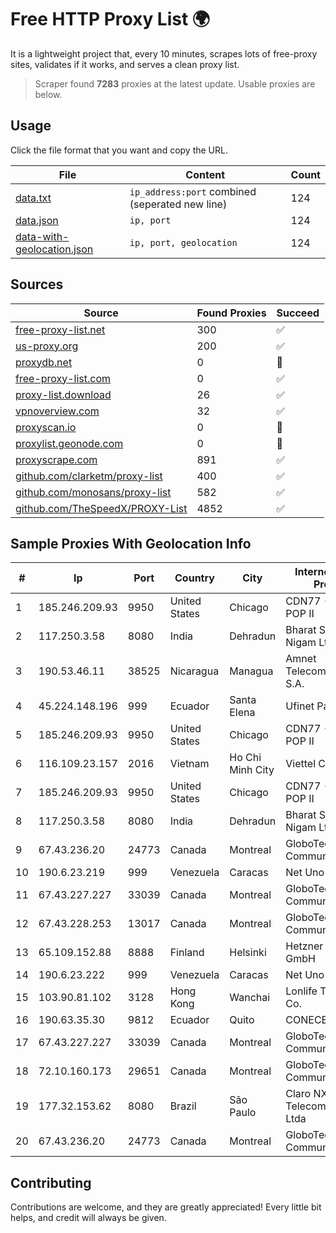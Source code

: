 
# Free HTTP Proxy List 🌍

It is a lightweight project that, every 10 minutes, scrapes lots of free-proxy sites, validates if it works, and serves a clean proxy list.


> Scraper found **7283** proxies at the latest update. Usable proxies are below.

## Usage

Click the file format that you want and copy the URL.


|File|Content|Count|
|----|-------|-----|
|[data.txt](https://raw.githubusercontent.com/themiralay/Proxy-List-World/master/data.txt)|`ip_address:port` combined (seperated new line)|124|
|[data.json](https://raw.githubusercontent.com/themiralay/Proxy-List-World/master/data.json)|`ip, port`|124|
|[data-with-geolocation.json](https://raw.githubusercontent.com/themiralay/Proxy-List-World/master/data-with-geolocation.json)|`ip, port, geolocation`|124|

## Sources

|Source|Found Proxies|Succeed|
|------|-------------|-------|
|[free-proxy-list.net](https://free-proxy-list.net)|300|✅|
|[us-proxy.org](https://www.us-proxy.org)|200|✅|
|[proxydb.net](http://proxydb.net)|0|🚫|
|[free-proxy-list.com](https://free-proxy-list.com/?page=&port=&type%5B%5D=http&type%5B%5D=https&up_time=0&search=Search)|0|✅|
|[proxy-list.download](https://www.proxy-list.download/HTTP)|26|✅|
|[vpnoverview.com](https://vpnoverview.com/privacy/anonymous-browsing/free-proxy-servers)|32|✅|
|[proxyscan.io](https://www.proxyscan.io)|0|🚫|
|[proxylist.geonode.com](https://proxylist.geonode.com/api/proxy-list?limit=300&page=1&sort_by=lastChecked&sort_type=desc&protocols=http,https)|0|🚫|
|[proxyscrape.com](https://api.proxyscrape.com/v2/?request=displayproxies&protocol=http&timeout=10000&country=all&ssl=all&anonymity=all)|891|✅|
|[github.com/clarketm/proxy-list](https://raw.githubusercontent.com/clarketm/proxy-list/master/proxy-list-raw.txt)|400|✅|
|[github.com/monosans/proxy-list](https://raw.githubusercontent.com/monosans/proxy-list/main/proxies/http.txt)|582|✅|
|[github.com/TheSpeedX/PROXY-List](https://raw.githubusercontent.com/TheSpeedX/PROXY-List/master/http.txt)|4852|✅|


## Sample Proxies With Geolocation Info

|#|Ip|Port|Country|City|Internet Service Provider|
|-|--|----|-------|----|-------------------------|
|1|185.246.209.93|9950|United States|Chicago|CDN77 - Chicago POP II|
|2|117.250.3.58|8080|India|Dehradun|Bharat Sanchar Nigam Ltd|
|3|190.53.46.11|38525|Nicaragua|Managua|Amnet Telecomunicaciones S.A.|
|4|45.224.148.196|999|Ecuador|Santa Elena|Ufinet Panama S.A.|
|5|185.246.209.93|9950|United States|Chicago|CDN77 - Chicago POP II|
|6|116.109.23.157|2016|Vietnam|Ho Chi Minh City|Viettel Corporation|
|7|185.246.209.93|9950|United States|Chicago|CDN77 - Chicago POP II|
|8|117.250.3.58|8080|India|Dehradun|Bharat Sanchar Nigam Ltd|
|9|67.43.236.20|24773|Canada|Montreal|GloboTech Communications|
|10|190.6.23.219|999|Venezuela|Caracas|Net Uno|
|11|67.43.227.227|33039|Canada|Montreal|GloboTech Communications|
|12|67.43.228.253|13017|Canada|Montreal|GloboTech Communications|
|13|65.109.152.88|8888|Finland|Helsinki|Hetzner Online GmbH|
|14|190.6.23.222|999|Venezuela|Caracas|Net Uno|
|15|103.90.81.102|3128|Hong Kong|Wanchai|Lonlife Technology Co.|
|16|190.63.35.30|9812|Ecuador|Quito|CONECEL|
|17|67.43.227.227|33039|Canada|Montreal|GloboTech Communications|
|18|72.10.160.173|29651|Canada|Montreal|GloboTech Communications|
|19|177.32.153.62|8080|Brazil|São Paulo|Claro NXT Telecomunicacoes Ltda|
|20|67.43.236.20|24773|Canada|Montreal|GloboTech Communications|



## Contributing

Contributions are welcome, and they are greatly appreciated! Every
little bit helps, and credit will always be given.

